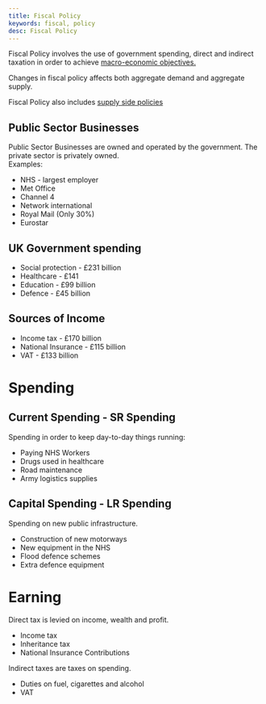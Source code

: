 ```yaml
---
title: Fiscal Policy
keywords: fiscal, policy
desc: Fiscal Policy
---
```

Fiscal Policy involves the use of government spending, direct and indirect taxation
in order to achieve <a href="../macro-objectives.html">macro-economic objectives.</a>

Changes in fiscal policy affects both aggregate demand and aggregate supply.

Fiscal Policy also includes <a href="supply-side.html">supply side policies</a>

## Public Sector Businesses ##
Public Sector Businesses are owned and operated by the government. The private sector is privately owned.  
Examples:
- NHS - largest employer
- Met Office
- Channel 4
- Network international
- Royal Mail (Only 30%)
- Eurostar

## UK Government spending ##
- Social protection - £231 billion
- Healthcare - £141
- Education - £99 billion
- Defence - £45 billion

## Sources of Income ##
- Income tax - £170 billion
- National Insurance - £115 billion
- VAT - £133 billion

# Spending #

## Current Spending - SR Spending ##
Spending in order to keep day-to-day things running:
- Paying NHS Workers
- Drugs used in healthcare
- Road maintenance
- Army logistics supplies

## Capital Spending - LR Spending ##
Spending on new public infrastructure.
- Construction of new motorways
- New equipment in the NHS
- Flood defence schemes
- Extra defence equipment

# Earning #

Direct tax is levied on income, wealth and profit.
- Income tax
- Inheritance tax
- National Insurance Contributions

Indirect taxes are taxes on spending.
- Duties on fuel, cigarettes and alcohol
- VAT
